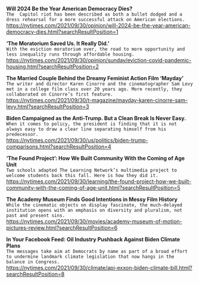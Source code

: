 **Will 2024 Be the Year American Democracy Dies?**\
`The  Capitol riot has been described as both a bullet dodged and a dress rehearsal for a more successful attack on American elections.`\
https://nytimes.com/2021/09/30/opinion/will-2024-be-the-year-american-democracy-dies.html?searchResultPosition=1

**‘The Moratorium Saved Us. It Really Did.’**\
`With the eviction moratorium over, the road to more opportunity and less inequality runs through affordable housing.`\
https://nytimes.com/2021/09/30/opinion/sunday/eviction-covid-pandemic-housing.html?searchResultPosition=2

**The Married Couple Behind the Dreamy Feminist Action Film ‘Mayday’**\
`The writer and director Karen Cinorre and the cinematographer Sam Levy met in a college film class over 20 years ago. More recently, they collaborated on Cinorre’s first feature.`\
https://nytimes.com/2021/09/30/t-magazine/mayday-karen-cinorre-sam-levy.html?searchResultPosition=3

**Biden Campaigned as the Anti-Trump. But a Clean Break Is Never Easy.**\
`When it comes to policy, the president is finding that it is not always easy to draw a clear line separating himself from his predecessor.`\
https://nytimes.com/2021/09/30/us/politics/biden-trump-comparisons.html?searchResultPosition=4

**‘The Found Project’: How We Built Community With the Coming of Age Unit**\
`Two schools adapted The Learning Network’s multimedia project to welcome students back this fall. Here is how they did it.`\
https://nytimes.com/2021/09/30/learning/the-found-project-how-we-built-community-with-the-coming-of-age-unit.html?searchResultPosition=5

**The Academy Museum Finds Good Intentions in Messy Film History**\
`While the cinematic objects on display fascinate, the much-delayed institution opens with an emphasis on diversity and pluralism, not past and present sins.`\
https://nytimes.com/2021/09/30/movies/academy-museum-of-motion-pictures-review.html?searchResultPosition=6

**In Your Facebook Feed: Oil Industry Pushback Against Biden Climate Plans**\
`The messages take aim at Democrats by name as part of a broad effort to undermine landmark climate legislation that now hangs in the balance in Congress.`\
https://nytimes.com/2021/09/30/climate/api-exxon-biden-climate-bill.html?searchResultPosition=8

